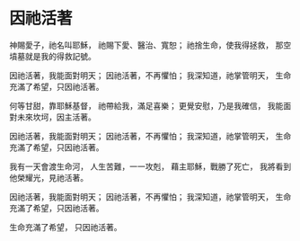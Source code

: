 # 因祂活著

神賜愛子，祂名叫耶穌，
祂賜下愛、醫治、寬恕；
祂捨生命，使我得拯救，
那空墳墓就是我的得救記號。

因祂活著，我能面對明天；
因祂活著，不再懼怕；
我深知道，祂掌管明天，
生命充滿了希望，只因祂活著。

何等甘甜，靠耶穌基督，
祂帶給我，滿足喜樂；
更覺安慰，乃是我確信，
我能面對未來坎坷，因主活著。

因祂活著，我能面對明天；
因祂活著，不再懼怕；
我深知道，祂掌管明天，
生命充滿了希望，只因祂活著。

我有一天會渡生命河，
人生苦難，一一攻剋，
藉主耶穌，戰勝了死亡，
我將看到他榮耀光，見祂活著。

因祂活著，我能面對明天；
因祂活著，不再懼怕；
我深知道，祂掌管明天，
生命充滿了希望，只因祂活著。

生命充滿了希望，
只因祂活著。
